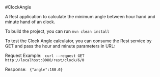 #ClockAngle

A Rest application to calculate the minimum angle between hour hand and minute hand of an clock.

To build the project, you can run 
<code>mvn clean install</code>

To test the Clock Angle calculator, you can consume the Rest service by GET and pass the hour and minute parameters in URL:

Request Example: 
<code>
curl --request GET http://localhost:8080/rest/clock/6/0
</code>

Response: 
<code>
{"angle":180.0}
</code>